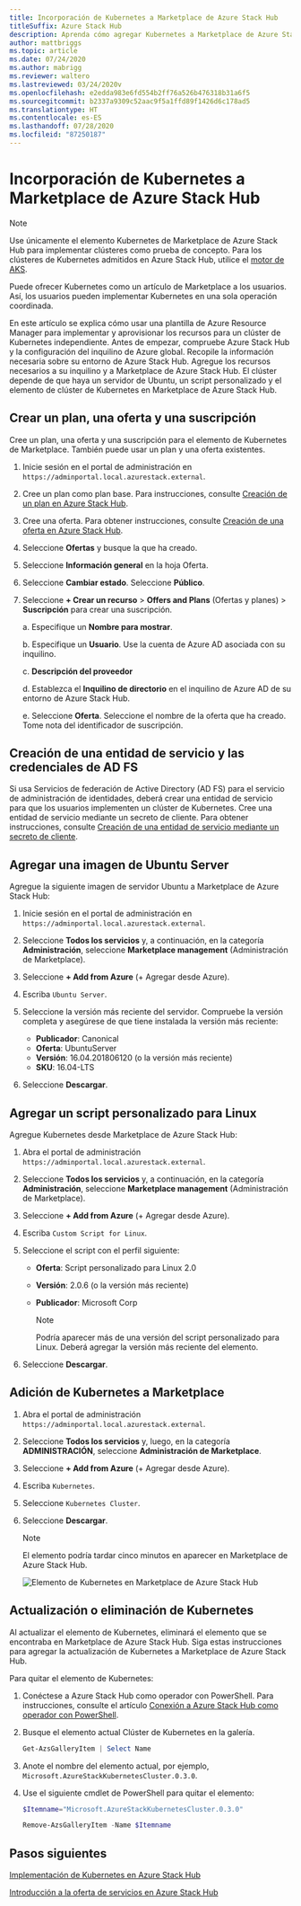 ```yaml
---
title: Incorporación de Kubernetes a Marketplace de Azure Stack Hub
titleSuffix: Azure Stack Hub
description: Aprenda cómo agregar Kubernetes a Marketplace de Azure Stack Hub.
author: mattbriggs
ms.topic: article
ms.date: 07/24/2020
ms.author: mabrigg
ms.reviewer: waltero
ms.lastreviewed: 03/24/2020v
ms.openlocfilehash: e2edda983e6fd554b2ff76a526b476318b31a6f5
ms.sourcegitcommit: b2337a9309c52aac9f5a1ffd89f1426d6c178ad5
ms.translationtype: HT
ms.contentlocale: es-ES
ms.lasthandoff: 07/28/2020
ms.locfileid: "87250187"
---
```

# <a name="add-kubernetes-to-azure-stack-hub-marketplace"></a>Incorporación de Kubernetes a Marketplace de Azure Stack Hub

> [!note]  
> Use únicamente el elemento Kubernetes de Marketplace de Azure Stack Hub para implementar clústeres como prueba de concepto. Para los clústeres de Kubernetes admitidos en Azure Stack Hub, utilice el [motor de AKS](azure-stack-aks-engine.md).

Puede ofrecer Kubernetes como un artículo de Marketplace a los usuarios. Así, los usuarios pueden implementar Kubernetes en una sola operación coordinada.

En este artículo se explica cómo usar una plantilla de Azure Resource Manager para implementar y aprovisionar los recursos para un clúster de Kubernetes independiente. Antes de empezar, compruebe Azure Stack Hub y la configuración del inquilino de Azure global. Recopile la información necesaria sobre su entorno de Azure Stack Hub. Agregue los recursos necesarios a su inquilino y a Marketplace de Azure Stack Hub. El clúster depende de que haya un servidor de Ubuntu, un script personalizado y el elemento de clúster de Kubernetes en Marketplace de Azure Stack Hub.

## <a name="create-a-plan-an-offer-and-a-subscription"></a>Crear un plan, una oferta y una suscripción

Cree un plan, una oferta y una suscripción para el elemento de Kubernetes de Marketplace. También puede usar un plan y una oferta existentes.

1. Inicie sesión en el portal de administración en `https://adminportal.local.azurestack.external`.

1. Cree un plan como plan base. Para instrucciones, consulte [Creación de un plan en Azure Stack Hub](azure-stack-create-plan.md).

1. Cree una oferta. Para obtener instrucciones, consulte [Creación de una oferta en Azure Stack Hub](azure-stack-create-offer.md).

1. Seleccione **Ofertas** y busque la que ha creado.

1. Seleccione **Información general** en la hoja Oferta.

1. Seleccione **Cambiar estado**. Seleccione **Público**.

1. Seleccione **+ Crear un recurso** > **Offers and Plans** (Ofertas y planes)  > **Suscripción** para crear una suscripción.

    a. Especifique un **Nombre para mostrar**.

    b. Especifique un **Usuario**. Use la cuenta de Azure AD asociada con su inquilino.

    c. **Descripción del proveedor**

    d. Establezca el **Inquilino de directorio** en el inquilino de Azure AD de su entorno de Azure Stack Hub. 

    e. Seleccione **Oferta**. Seleccione el nombre de la oferta que ha creado. Tome nota del identificador de suscripción.

## <a name="create-a-service-principal-and-credentials-in-ad-fs"></a>Creación de una entidad de servicio y las credenciales de AD FS

Si usa Servicios de federación de Active Directory (AD FS) para el servicio de administración de identidades, deberá crear una entidad de servicio para que los usuarios implementen un clúster de Kubernetes. Cree una entidad de servicio mediante un secreto de cliente. Para obtener instrucciones, consulte [Creación de una entidad de servicio mediante un secreto de cliente](azure-stack-create-service-principals.md#create-a-service-principal-that-uses-client-secret-credentials).

## <a name="add-an-ubuntu-server-image"></a>Agregar una imagen de Ubuntu Server

Agregue la siguiente imagen de servidor Ubuntu a Marketplace de Azure Stack Hub:

1. Inicie sesión en el portal de administración en `https://adminportal.local.azurestack.external`.

1. Seleccione **Todos los servicios** y, a continuación, en la categoría **Administración**, seleccione **Marketplace management** (Administración de Marketplace).

1. Seleccione **+ Add from Azure** (+ Agregar desde Azure).

1. Escriba `Ubuntu Server`.

1. Seleccione la versión más reciente del servidor. Compruebe la versión completa y asegúrese de que tiene instalada la versión más reciente:
    - **Publicador**: Canonical
    - **Oferta**: UbuntuServer
    - **Versión**: 16.04.201806120 (o la versión más reciente)
    - **SKU**: 16.04-LTS

1. Seleccione **Descargar**.

## <a name="add-a-custom-script-for-linux"></a>Agregar un script personalizado para Linux

Agregue Kubernetes desde Marketplace de Azure Stack Hub:

1. Abra el portal de administración `https://adminportal.local.azurestack.external`.

1. Seleccione **Todos los servicios** y, a continuación, en la categoría **Administración**, seleccione **Marketplace management** (Administración de Marketplace).

1. Seleccione **+ Add from Azure** (+ Agregar desde Azure).

1. Escriba `Custom Script for Linux`.

1. Seleccione el script con el perfil siguiente:
   - **Oferta**: Script personalizado para Linux 2.0
   - **Versión**: 2.0.6 (o la versión más reciente)
   - **Publicador**: Microsoft Corp

     > [!Note]  
     > Podría aparecer más de una versión del script personalizado para Linux. Deberá agregar la versión más reciente del elemento.

1. Seleccione **Descargar**.

## <a name="add-kubernetes-to-the-marketplace"></a>Adición de Kubernetes a Marketplace

1. Abra el portal de administración `https://adminportal.local.azurestack.external`.

1. Seleccione **Todos los servicios** y, luego, en la categoría **ADMINISTRACIÓN**, seleccione **Administración de Marketplace**.

1. Seleccione **+ Add from Azure** (+ Agregar desde Azure).

1. Escriba `Kubernetes`.

1. Seleccione `Kubernetes Cluster`.

1. Seleccione **Descargar**.

    > [!note]  
    > El elemento podría tardar cinco minutos en aparecer en Marketplace de Azure Stack Hub.

    ![Elemento de Kubernetes en Marketplace de Azure Stack Hub](../user/media/azure-stack-solution-template-kubernetes-deploy/marketplaceitem.png)

## <a name="update-or-remove-the-kubernetes"></a>Actualización o eliminación de Kubernetes

Al actualizar el elemento de Kubernetes, eliminará el elemento que se encontraba en Marketplace de Azure Stack Hub. Siga estas instrucciones para agregar la actualización de Kubernetes a Marketplace de Azure Stack Hub.

Para quitar el elemento de Kubernetes:

1. Conéctese a Azure Stack Hub como operador con PowerShell. Para instrucciones, consulte el artículo [Conexión a Azure Stack Hub como operador con PowerShell](azure-stack-powershell-configure-admin.md).

2. Busque el elemento actual Clúster de Kubernetes en la galería.

    ```powershell  
    Get-AzsGalleryItem | Select Name
    ```
    
3. Anote el nombre del elemento actual, por ejemplo, `Microsoft.AzureStackKubernetesCluster.0.3.0`.

4. Use el siguiente cmdlet de PowerShell para quitar el elemento:

    ```powershell  
    $Itemname="Microsoft.AzureStackKubernetesCluster.0.3.0"

    Remove-AzsGalleryItem -Name $Itemname
    ```

## <a name="next-steps"></a>Pasos siguientes

[Implementación de Kubernetes en Azure Stack Hub](../user/azure-stack-solution-template-kubernetes-deploy.md)

[Introducción a la oferta de servicios en Azure Stack Hub](service-plan-offer-subscription-overview.md)
